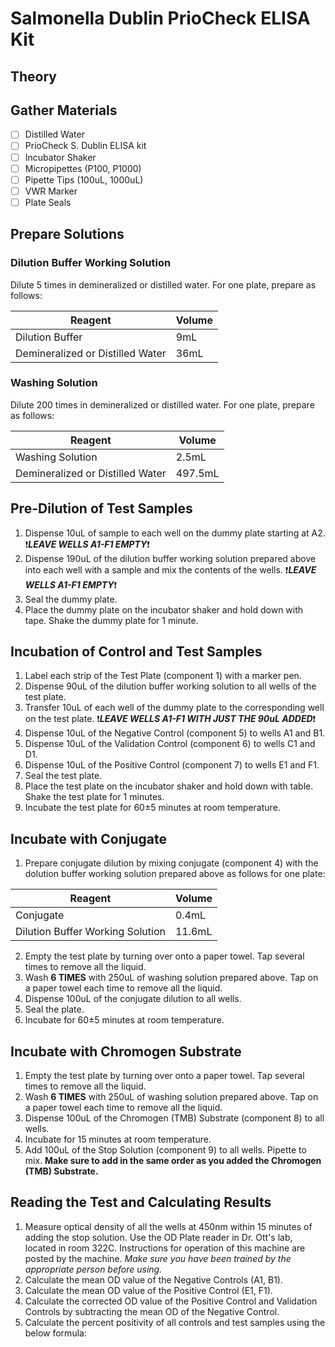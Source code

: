 # Salmonella Dublin PrioCheck ELISA Kit

## Theory

## Gather Materials

- [ ] Distilled Water
- [ ] PrioCheck S. Dublin ELISA kit
- [ ] Incubator Shaker
- [ ] Micropipettes (P100, P1000)
- [ ] Pipette Tips (100uL, 1000uL)
- [ ] VWR Marker
- [ ] Plate Seals

## Prepare Solutions

### Dilution Buffer Working Solution

Dilute 5 times in demineralized or distilled water. For one plate, prepare as follows:

Reagent | Volume
-----|-----
Dilution Buffer | 9mL
Demineralized or Distilled Water | 36mL

### Washing Solution

Dilute 200 times in demineralized or distilled water. For one plate, prepare as follows:

Reagent | Volume
-----|-----
Washing Solution | 2.5mL
Demineralized or Distilled Water | 497.5mL

## Pre-Dilution of Test Samples

1. Dispense 10uL of sample to each well on the dummy plate starting at A2. ❗***LEAVE WELLS A1-F1 EMPTY***❗
2. Dispense 190uL of the dilution buffer working solution prepared above into each well with a sample and mix the contents of the wells. ❗***LEAVE WELLS A1-F1 EMPTY***❗
3. Seal the dummy plate.
4. Place the dummy plate on the incubator shaker and hold down with tape. Shake the dummy plate for 1 minute.

## Incubation of Control and Test Samples

1. Label each strip of the Test Plate (component 1) with a marker pen.
2. Dispense 90uL of the dilution buffer working solution to all wells of the test plate.
3. Transfer 10uL of each well of the dummy plate to the corresponding well on the test plate. ❗***LEAVE WELLS A1-F1 WITH JUST THE 90uL ADDED***❗
4. Dispense 10uL of the Negative Control (component 5) to wells A1 and B1.
5. Dispense 10uL of the Validation Control (component 6) to wells C1 and D1.
6. Dispense 10uL of the Positive Control (component 7) to wells E1 and F1. 
7. Seal the test plate. 
8. Place the test plate on the incubator shaker and hold down with table. Shake the test plate for 1 minutes. 
9. Incubate the test plate for 60±5 minutes at room temperature. 

## Incubate with Conjugate

1. Prepare conjugate dilution by mixing conjugate (component 4) with the dolution buffer working solution prepared above as follows for one plate: 

Reagent | Volume
-----|-----
Conjugate | 0.4mL
Dilution Buffer Working Solution | 11.6mL

2. Empty the test plate by turning over onto a paper towel. Tap several times to remove all the liquid.
3. Wash **6 TIMES** with 250uL of washing solution prepared above. Tap on a paper towel each time to remove all the liquid.
4. Dispense 100uL of the conjugate dilution to all wells.
5. Seal the plate.
6. Incubate for 60±5 minutes at room temperature.

## Incubate with Chromogen Substrate

1. Empty the test plate by turning over onto a paper towel. Tap several times to remove all the liquid.
2. Wash **6 TIMES** with 250uL of washing solution prepared above. Tap on a paper towel each time to remove all the liquid.
3. Dispense 100uL of the Chromogen (TMB) Substrate (component 8) to all wells.
4. Incubate for 15 minutes at room temperature. 
5. Add 100uL of the Stop Solution (component 9) to all wells. Pipette to mix. **Make sure to add in the same order as you added the Chromogen (TMB) Substrate.**

## Reading the Test and Calculating Results

1.	Measure optical density of all the wells at 450nm within 15 minutes of adding the stop solution. Use the OD Plate reader in Dr. Ott's lab, located in room 322C. Instructions for operation of this machine are posted by the machine. *Make sure you have been trained by the appropriate person before using.*
2.	Calculate the mean OD value of the Negative Controls (A1, B1).
3.	Calculate the mean OD value of the Positive Control (E1, F1).
4.	Calculate the corrected OD value of the Positive Control and Validation Controls by subtracting the mean OD of the Negative Control.
5.	Calculate the percent positivity of all controls and test samples using the below formula: 








